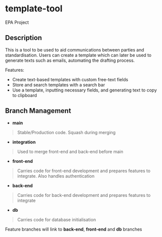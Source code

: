 # template-tool
EPA Project

## Description
This is a tool to be used to aid communications between parties and standardisation. Users can create a template which can later be used to generate texts such as emails, automating the drafting process. 

Features:
- Create text-based templates with custom free-text fields
- Store and search templates with a search bar
- Use a template, inputting necessary fields, and generating text to copy to clipboard


## Branch Management
- <b>main</b>
> Stable/Production code. Squash during merging

- <b>integration</b>
> Used to merge front-end and back-end before main

- <b>front-end</b>
> Carries code for front-end development and prepares features to integrate. Also handles authentication

- <b>back-end</b>
> Carries code for back-end development and prepares features to integrate

- <b>db</b>
> Carries code for database initialisation

Feature branches will link to **back-end**, **front-end** and **db** branches